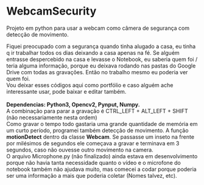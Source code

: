 # WebcamSecurity
Projeto em python para usar a webcam como câmera de segurança com detecção de movimento.

Fiquei preocupado com a segurança quando tinha alugado a casa, eu tinha q ir trabalhar todos os dias deixando a casa apenas na fé. Se alguém entrasse despercebido na casa e levasse o Notebook, eu saberia quem foi / teria alguma informação, porque eu deixava rodando nas pastas do Google Drive com todas as gravações. Então no trabalho mesmo eu poderia ver quem foi.<br>
Vou deixar esses códigos aqui como portfólio e caso alguém ache interessante usar, pode baixar e editar também.<br>
<br>
<b>Dependencias: Python3, Opencv2, Pynput, Numpy.</b><br>
A combinação para parar a gravação é CTRL_LEFT + ALT_LEFT + SHIFT (não necessariamente nesta ordem)<br>
Como gravar o tempo todo gastaria uma grande quantidade de memória em um curto período, programei também detecção de movimento. A função <b>motionDetect</b> dentro da classe <b>Webcam</b>. Se passasse um inseto na frente por milésimos de segundos ele começava a gravar e terminava em 3 segundos, caso não ouvesse outro movimento na camera.<br>
O arquivo Microphone.py (não finalizado) ainda estava em desenvolvimento porque não havia tanta necessidade quanto o vídeo e o microfone do notebook também não ajudava muito, mas comecei a codar porque poderia ser uma informação a mais que poderia coletar (Nomes talvez, etc).
